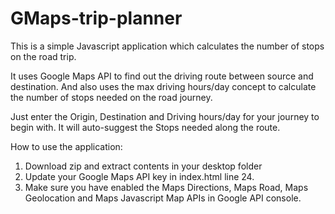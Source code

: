 # GMaps-trip-planner

This is a simple Javascript application which calculates the number of stops on the road trip.

It uses Google Maps API to find out the driving route between source and destination. 
And also uses the max driving hours/day concept to calculate the number of stops needed on the road journey.

Just enter the Origin, Destination and Driving hours/day for your journey to begin with. 
It will auto-suggest the Stops needed along the route. 

How to use the application:
1. Download zip and extract contents in your desktop folder
2. Update your Google Maps API key in index.html line 24. 
3. Make sure you have enabled the Maps Directions, Maps Road, Maps Geolocation and Maps Javascript Map APIs in Google API console.